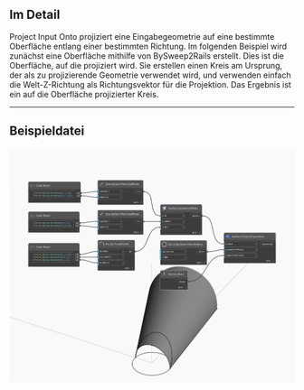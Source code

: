 ## Im Detail
Project Input Onto projiziert eine Eingabegeometrie auf eine bestimmte Oberfläche entlang einer bestimmten Richtung. Im folgenden Beispiel wird zunächst eine Oberfläche mithilfe von BySweep2Rails erstellt. Dies ist die Oberfläche, auf die projiziert wird. Sie erstellen einen Kreis am Ursprung, der als zu projizierende Geometrie verwendet wird, und verwenden einfach die Welt-Z-Richtung als Richtungsvektor für die Projektion. Das Ergebnis ist ein auf die Oberfläche projizierter Kreis.
___
## Beispieldatei

![ProjectInputOnto](./Autodesk.DesignScript.Geometry.Surface.ProjectInputOnto_img.jpg)

